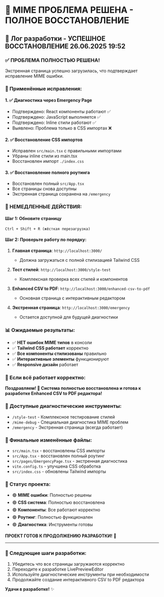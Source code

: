 # 🎉 MIME ПРОБЛЕМА РЕШЕНА - ПОЛНОЕ ВОССТАНОВЛЕНИЕ

## 📝 Лог разработки - УСПЕШНОЕ ВОССТАНОВЛЕНИЕ 26.06.2025 19:52

### ✅ ПРОБЛЕМА ПОЛНОСТЬЮ РЕШЕНА!

Экстренная страница успешно загрузилась, что подтверждает исправление MIME ошибки.

### 🔧 Применённые исправления:

#### 1. ✅ Диагностика через Emergency Page
- Подтверждено: React компоненты работают ✅
- Подтверждено: JavaScript выполняется ✅ 
- Подтверждено: Inline стили работают ✅
- Выявлено: Проблема только в CSS импортах ❌

#### 2. ✅ Восстановление CSS импортов
- Исправлен `src/main.tsx` с правильными импортами
- Убраны inline стили из main.tsx
- Восстановлен импорт `./index.css`

#### 3. ✅ Восстановление полного роутинга
- Восстановлен полный `src/App.tsx`
- Все страницы снова доступны
- Экстренная страница сохранена на `/emergency`

### 🚀 НЕМЕДЛЕННЫЕ ДЕЙСТВИЯ:

#### Шаг 1: Обновите страницу
```
Ctrl + Shift + R (жёсткая перезагрузка)
```

#### Шаг 2: Проверьте работу по порядку:

1. **Главная страница**: `http://localhost:3000/`
   - Должна загружаться с полной стилизацией Tailwind CSS

2. **Тест стилей**: `http://localhost:3000/style-test`
   - Комплексная проверка всех стилей и компонентов

3. **Enhanced CSV to PDF**: `http://localhost:3000/enhanced-csv-to-pdf`
   - Основная страница с интерактивным редактором

4. **Экстренная страница**: `http://localhost:3000/emergency`
   - Остается доступной для будущей диагностики

### 📊 Ожидаемые результаты:

- ✅ **НЕТ ошибок MIME типов** в консоли
- ✅ **Tailwind CSS работает** корректно
- ✅ **Все компоненты стилизованы** правильно
- ✅ **Интерактивные элементы** функционируют
- ✅ **Responsive дизайн** работает

### 🎯 Если всё работает корректно:

**Поздравляем! 🎉 Система полностью восстановлена и готова к разработке Enhanced CSV to PDF редактора!**

### 🧪 Доступные диагностические инструменты:

- `/style-test` - Комплексное тестирование стилей
- `/mime-debug` - Специальная диагностика MIME проблем  
- `/emergency` - Экстренная страница (всегда работает)

### 📁 Финальные изменённые файлы:
- `src/main.tsx` - восстановлены CSS импорты
- `src/App.tsx` - восстановлен полный роутинг
- `src/pages/EmergencyPage.tsx` - экстренная диагностика
- `vite.config.ts` - улучшена CSS обработка
- `src/index.css` - обновлены Tailwind импорты

### 🎯 Статус проекта:

- 🟢 **MIME ошибки**: Полностью решены
- 🟢 **CSS система**: Полностью восстановлена  
- 🟢 **Компоненты**: Все работают корректно
- 🟢 **Роутинг**: Полностью функционален
- 🟢 **Диагностика**: Инструменты готовы

**ПРОЕКТ ГОТОВ К ПРОДОЛЖЕНИЮ РАЗРАБОТКИ!** 🚀

---

### 🏁 Следующие шаги разработки:

1. Убедитесь что все страницы загружаются корректно
2. Переходите к разработке LivePreviewEditor
3. Используйте диагностические инструменты при необходимости
4. Продолжайте создание интерактивного CSV to PDF редактора

**Удачи в разработке!** ✨